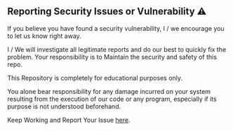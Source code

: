## Reporting Security Issues or Vulnerability ⚠️

If you believe you have found a security vulnerability, I / we encourage you to let us know right away.

I / We will investigate all legitimate reports and do our best to quickly fix the problem. Your responsibility is to Maintain the security and safety of this repo.

This Repository is completely for educational purposes only.

You alone bear responsibility for any damage incurred on your system resulting from the execution of our code or any program, especially if its purpose is not understood beforehand.

Keep Working and Report Your Issue [here](https://github.com/offensive-vk/AwesomeScripts/issues).

